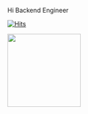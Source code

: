 Hi Backend Engineer

<!-- ### 😄 Kyoungnam Min
- Soongsil University, Seoul (2016 ~ 2022)
- I like programming to solve problems.

### 🌱 Currently studying
- Django
- AWS

### 🎉 Awarded
- Soongsil University Academic Excellence Scholarship (2020-2, 2021-1)
- KT Creative Innovation Leader Scholarship “Future Creative Talent” scholarship student (1st semester 2020)
- Awarded the Deputy Prime Minister and Minister of Education Award (2016 & 2017)

### ⚡ Experienced as a team
- Muse (Soongsil Univ. Graduation Team Project - https://muse.seoul.kr )
- ICT Internship (Software Engineer Intern - @김캐디 )
- Opensource Team Project (Kakao Chatbot - Soongsili)
- SSUPPORT (Univ.Student Volunteer Group - 2016 & 2017 Awarded the Minister of Education Award) 
- Samsung Tomorrow Solution Fianl 100 teams (Team ATS)
- Makerthon of Dangook Univ
- Soongsil start-up camp (Team KACT)

### 👯 Personal project
- Upbit Auto TradeBot
- Semester grade update notification via Web application
- Mini-games through the console window
- Lots of small project using Micro-controller & Micro-processor
- Community for developer and designer
 -->
 
[![Hits](https://hits.seeyoufarm.com/api/count/incr/badge.svg?url=https%3A%2F%2Fgithub.com%2FKyoungnamMin%2Fhit-counter&count_bg=%23BBDDA2&title_bg=%2369CD91&icon=&icon_color=%23090808&title=hits&edge_flat=false)](https://hits.seeyoufarm.com)

<img align='left' src="https://github-readme-stats.vercel.app/api?username=KyoungnamMin&count_private=true&show_icons=true&theme=radical" height="165">

<!-- <img float='left' src="http://mazassumnida.wtf/api/v2/generate_badge?boj=alsrudska"> -->


<!-- 👯 📫 How to reach me: ... -->
<!-- 😄 Pronouns: ... -->
<!-- ⚡ Fun fact: ... -->
<!-- 💬 Ask me about ... -->
